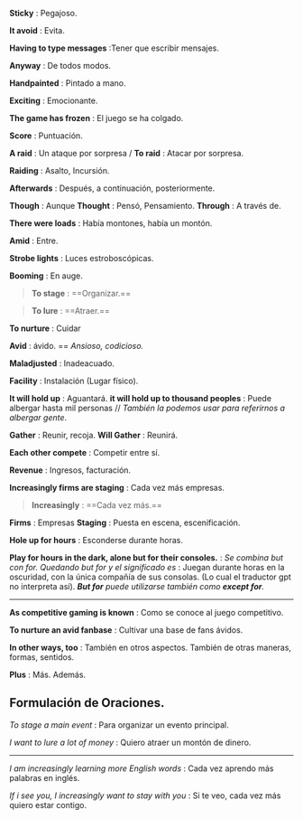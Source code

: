 **Sticky** : Pegajoso.

**It avoid** : Evita.

**Having to type messages** :Tener que escribir mensajes.

**Anyway** : De todos modos.

**Handpainted** : Pintado a mano.

**Exciting** : Emocionante.

**The game has frozen** : El juego se ha colgado.

**Score** : Puntuación.

**A raid** : Un ataque por sorpresa / **To raid** : Atacar por sorpresa.

**Raiding** : Asalto, Incursión.

**Afterwards** : Después, a continuación, posteriormente.

**Though** : Aunque **Thought** : Pensó, Pensamiento. **Through** : A través de.

**There were loads** : Había montones, había un montón.

**Amid** : Entre.

**Strobe lights** : Luces estroboscópicas.

**Booming** : En auge.

>**To stage** : ==Organizar.== 

>**To lure** : ==Atraer.==

**To nurture** : Cuidar

**Avid** : ávido. == *Ansioso, codicioso.*

**Maladjusted** : Inadeacuado.

**Facility** : Instalación (Lugar físico).

**It will hold up** : Aguantará. **it will hold up to thousand peoples** : Puede albergar hasta mil personas // *También la podemos usar para referirnos a albergar gente*.

**Gather** : Reunir, recoja. **Will Gather** : Reunirá.

**Each other compete** : Competir entre sí.

**Revenue** : Ingresos, facturación.

**Increasingly firms are staging** : Cada vez más empresas.

> **Increasingly** : ==Cada vez más.== 

**Firms** : Empresas **Staging** : Puesta en escena, escenificación.

**Hole up for hours** : Esconderse durante horas.

**Play for hours in the dark, alone but for their consoles.** : *Se combina but con for. Quedando but for y el significado es* : Juegan durante horas en la oscuridad, con la única compañía de sus consolas. (Lo cual el traductor gpt no interpreta así).
***But for** puede utilizarse también como **except for**.*
****

**As competitive gaming is known** : Como se conoce al juego competitivo.

**To nurture an avid fanbase** : Cultivar una base de fans ávidos.

**In other ways, too** : También en otros aspectos. También de otras maneras, formas, sentidos.

**Plus** : Más. Además.

## Formulación de Oraciones.

*To stage a main event* : Para organizar un evento principal.

*I want to lure a lot of money* : Quiero atraer un montón de dinero.

---

*I am increasingly learning more English words* :  Cada vez aprendo más palabras en inglés.

*If i see you, I increasingly want to stay with you* : Si te veo, cada vez más quiero estar contigo.